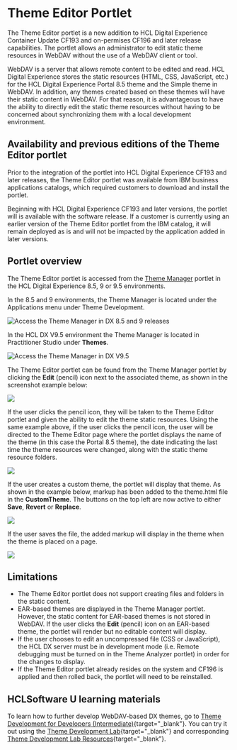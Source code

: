 # Theme Editor Portlet

The Theme Editor portlet is a new addition to HCL Digital Experience Container Update CF193 and on-permises CF196 and later release capabilities. The portlet allows an administrator to edit static theme resources in WebDAV without the use of a WebDAV client or tool.

WebDAV is a server that allows remote content to be edited and read. HCL Digital Experience stores the static resources \(HTML, CSS, JavaScript, etc.\) for the HCL Digital Experience Portal 8.5 theme and the Simple theme in WebDAV. In addition, any themes created based on these themes will have their static content in WebDAV. For that reason, it is advantageous to have the ability to directly edit the static theme resources without having to be concerned about synchronizing them with a local development environment.

## Availability and previous editions of the Theme Editor portlet

Prior to the integration of the portlet into HCL Digital Experience CF193 and later releases, the Theme Editor portlet was available from IBM business applications catalogs, which required customers to download and install the portlet.

Beginning with HCL Digital Experience CF193 and later versions, the portlet will is available with the software release. If a customer is currently using an earlier version of the Theme Editor portlet from the IBM catalog, it will remain deployed as is and will not be impacted by the application added in later versions.

## Portlet overview

The Theme Editor portlet is accessed from the [Theme Manager](../getting_started_with_themes/themeopt_themedev_manager.md) portlet in the HCL Digital Experience 8.5, 9 or 9.5 environments. 

In the 8.5 and 9 environments, the Theme Manager is located under the Applications menu under Theme Development.

![](../../../images/Access%20the%20Theme%20Manager%20in%20DX%208.5%20and%209%20releases.png "Access the Theme Manager in DX 8.5 and 9 releases")

In the HCL DX V9.5 environment the Theme Manager is located in Practitioner Studio under **Themes**.

![](../../../images/Access%20the%20Theme%20Manager%20in%20DX%20V9.5.png "Access the Theme Manager in DX V9.5")

The Theme Editor portlet can be found from the Theme Manager portlet by clicking the **Edit** \(pencil\) icon next to the associated theme, as shown in the screenshot example below:

![](../../../images/Access%20the%20Theme%20Manager%20in%20DX%20V9.5-2.png)

If the user clicks the pencil icon, they will be taken to the Theme Editor portlet and given the ability to edit the theme static resources. Using the same example above, if the user clicks the pencil icon, the user will be directed to the Theme Editor page where the portlet displays the name of the theme \(in this case the Portal 8.5 theme\), the date indicating the last time the theme resources were changed, along with the static theme resource folders. 

![](../../../images/edit%20the%20theme%20static%20resources.png)

If the user creates a custom theme, the portlet will display that theme. As shown in the example below, markup has been added to the theme.html file in the **CustomTheme**. The buttons on the top left are now active to either **Save**, **Revert** or **Replace**.

![](../../../images/Save%20Revert%20Replace%20theme.html%20file.png)

If the user saves the file, the added markup will display in the theme when the theme is placed on a page.

![](../../../images/display%20added%20markup%20from%20theme%20file.png)

## Limitations

-   The Theme Editor portlet does not support creating files and folders in the static content.
-   EAR-based themes are displayed in the Theme Manager portlet. However, the static content for EAR-based themes is not stored in WebDAV. If the user clicks the **Edit** \(pencil\) icon on an EAR-based theme, the portlet will render but no editable content will display.
-   If the user chooses to edit an uncompressed file \(CSS or JavaScript\), the HCL DX server must be in development mode \(i.e. Remote debugging must be turned on in the Theme Analyzer portlet\) in order for the changes to display. 
-   If the Theme Editor portlet already resides on the system and CF196 is applied and then rolled back, the portlet will need to be reinstalled.

## HCLSoftware U learning materials

To learn how to further develop WebDAV-based DX themes, go to [Theme Development for Developers (Intermediate)](https://hclsoftwareu.hcltechsw.com/component/axs/?view=sso_config&id=3&forward=https%3A%2F%2Fhclsoftwareu.hcltechsw.com%2Fcourses%2Flesson%2F%3Fid%3D3462){target="_blank"}. You can try it out using the [Theme Development Lab](https://hclsoftwareu.hcltechsw.com/images/Lc4sMQCcN5uxXmL13gSlsxClNTU3Mjc3NTc4MTc2/DS_Academy/DX/Developer/HDX-DEV-200_Theme_Development.pdf){target="_blank"} and corresponding [Theme Development Lab Resources](https://hclsoftwareu.hcltechsw.com/images/Lc4sMQCcN5uxXmL13gSlsxClNTU3Mjc3NTc4MTc2/DS_Academy/DX/Developer/HDX-DEV-200_Theme_Development_Lab_Resources.zip){target="_blank”}.
